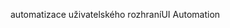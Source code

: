 <span data-ttu-id="c066d-101">automatizace uživatelského rozhraní</span><span class="sxs-lookup"><span data-stu-id="c066d-101">UI Automation</span></span>